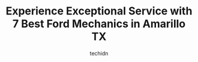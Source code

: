 ---
layout: ampstory
image: https://images.unsplash.com/photo-1602343231320-87c11b1adcda?ixlib=rb-4.0.3&ixid=MnwxMjA3fDB8MHxwaG90by1wYWdlfHx8fGVufDB8fHx8&auto=format&fit=crop&w=640&h=853&q=80
author: techidn
featured: false
description: When it comes to maintaining and repairing your vehicle in Amarillo TX, USA, you deserve nothing but the best. Thats why the 7 best Ford Mechanic in the area are here to offer their experti
title: Experience Exceptional Service with 7 Best Ford Mechanics in Amarillo TX
cover:
   title: Experience Exceptional Service with 7 Best Ford Mechanics in Amarillo TX
   subtitle: Rickpate
   background: https://images.unsplash.com/photo-1602343231320-87c11b1adcda?ixlib=rb-4.0.3&ixid=MnwxMjA3fDB8MHxwaG90by1wYWdlfHx8fGVufDB8fHx8&auto=format&fit=crop&w=640&h=853&q=80

pages: 
 - layout: thirds
   top: <h1>#1 Jeff Durbin Automotive</h1>
   bottom: "<p>Well guys....could go on and on about how you worked us in to get turbo and intercooler replaced during our breakdown across country but instead.....everything working fi</p>"
   background: https://images.unsplash.com/photo-1595364397663-fca4f075d796?ixlib=rb-4.0.3&ixid=MnwxMjA3fDB8MHxwaG90by1wYWdlfHx8fGVufDB8fHx8&auto=format&fit=crop&w=640&h=853&q=80
   backgroundblur: true
 - layout: thirds
   top: <h1>#2 Gene Messer Ford Amarillo Service Center</h1>
   bottom: "<p>3400 Soncy Rd, Amarillo, TX 79119, United States</p>"
   background: https://images.unsplash.com/photo-1489694553447-4c9339da310d?ixlib=rb-4.0.3&ixid=MnwxMjA3fDB8MHxwaG90by1wYWdlfHx8fGVufDB8fHx8&auto=format&fit=crop&w=640&h=853&q=80
   cta:
      link: https://www.knot35.com/toplist/experience-exceptional-service-with-7-best-ford-mechanics-in-amarillo-tx/
      text: Experience Exceptional Service with 7 Best Ford Mechanics in Amarillo TX
 - layout: thirds
   top: <h1>#3 FORD SANTA ANA AUTOS DE HERMOSILLO</h1>
   bottom: "<p>1800 SE 27th Ave, Amarillo, TX 79103, United States</p>"
   background: https://images.unsplash.com/photo-1541356665065-22676f35dd40?ixlib=rb-4.0.3&ixid=MnwxMjA3fDB8MHxwaG90by1wYWdlfHx8fGVufDB8fHx8&auto=format&fit=crop&w=640&h=853&q=80
   cta:
      link: https://www.knot35.com/toplist/experience-exceptional-service-with-7-best-ford-mechanics-in-amarillo-tx/
      text: Experience Exceptional Service with 7 Best Ford Mechanics in Amarillo TX
 - layout: thirds
   top: <h1>#4 Tri State Ford Service</h1>
   bottom: "<p>1900 I-40, Amarillo, TX 79103, United States</p>"
   background: https://images.unsplash.com/photo-1484589065579-248aad0d8b13?ixlib=rb-4.0.3&ixid=MnwxMjA3fDB8MHxwaG90by1wYWdlfHx8fGVufDB8fHx8&auto=format&fit=crop&w=640&h=853&q=80
   cta:
      link: https://www.knot35.com/toplist/experience-exceptional-service-with-7-best-ford-mechanics-in-amarillo-tx/
      text: Experience Exceptional Service with 7 Best Ford Mechanics in Amarillo TX
 - layout: thirds
   top: <h1>#5 Tri State Ford Parts</h1>
   bottom: "<p>1900 I-40, Amarillo, TX 79103, United States</p>"
   background: https://images.unsplash.com/photo-1614648718611-0635f29016cb?ixlib=rb-4.0.3&ixid=MnwxMjA3fDB8MHxwaG90by1wYWdlfHx8fGVufDB8fHx8&auto=format&fit=crop&w=640&h=853&q=80
   cta:
      link: https://www.knot35.com/toplist/experience-exceptional-service-with-7-best-ford-mechanics-in-amarillo-tx/
      text: Experience Exceptional Service with 7 Best Ford Mechanics in Amarillo TX
 - layout: thirds
   top: <h1>#6 Dealership</h1>
   bottom: "<p>1302 S Grand St, Amarillo, TX 79104, United States</p>"
   background: https://images.unsplash.com/photo-1604871000636-074fa5117945?ixlib=rb-4.0.3&ixid=MnwxMjA3fDB8MHxwaG90by1wYWdlfHx8fGVufDB8fHx8&auto=format&fit=crop&w=640&h=853&q=80
   cta:
      link: https://www.knot35.com/toplist/experience-exceptional-service-with-7-best-ford-mechanics-in-amarillo-tx/
      text: Experience Exceptional Service with 7 Best Ford Mechanics in Amarillo TX
 - layout: thirds
   top: <h1>#7 Gene Messer Ford of Amarillo Parts</h1>
   bottom: "<p>3400 Soncy Rd, Amarillo, TX 79119, United States</p>"
   background: https://images.unsplash.com/photo-1540457036297-448b6b99e91c?ixlib=rb-4.0.3&ixid=MnwxMjA3fDB8MHxwaG90by1wYWdlfHx8fGVufDB8fHx8&auto=format&fit=crop&w=640&h=853&q=80
   cta:
      link: https://www.knot35.com/toplist/experience-exceptional-service-with-7-best-ford-mechanics-in-amarillo-tx/
      text: Experience Exceptional Service with 7 Best Ford Mechanics in Amarillo TX
 - layout: thirds
   middle: Continue reading...
   background: https://images.unsplash.com/photo-1496096265110-f83ad7f96608?ixlib=rb-4.0.3&ixid=MnwxMjA3fDB8MHxwaG90by1wYWdlfHx8fGVufDB8fHx8&auto=format&fit=crop&w=640&h=853&q=80
   cta:
      link: https://www.knot35.com/toplist/experience-exceptional-service-with-7-best-ford-mechanics-in-amarillo-tx/
      text: Experience Exceptional Service with 7 Best Ford Mechanics in Amarillo TX
      
---